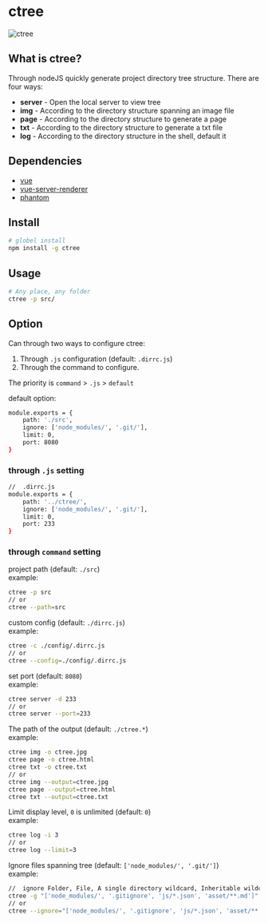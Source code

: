 # ctree
![ctree](http://7xqnme.com1.z0.glb.clouddn.com/16-12-21/43682618-file_1482331852927_2e64.png)

## What is ctree?
Through nodeJS quickly generate project directory tree structure. There are four ways:

 - **server** - Open the local server to view tree
 - **img** - According to the directory structure spanning an image file
 - **page** - According to the directory structure to generate a page
 - **txt** - According to the directory structure to generate a txt file
 - **log** - According to the directory structure in the shell, default it

## Dependencies

 - [vue](https://www.npmjs.com/package/vue)
 - [vue-server-renderer](https://www.npmjs.com/package/vue-server-renderer)
 - [phantom](https://www.npmjs.com/package/phantom)


## Install
``` bash
# globel install
npm install -g ctree
```

## Usage
``` bash
# Any place, any folder
ctree -p src/
```

## Option
Can through two ways to configure ctree:
1. Through `.js` configuration (default: `.dirrc.js`)
2. Through the command to configure.

The priority is `command` > `.js` > `default`

default option:
``` bash
module.exports = {
	path: './src',
	ignore: ['node_modules/', '.git/'],
	limit: 0,
	port: 8080
}
```

### through `.js` setting
``` bash
//  .dirrc.js
module.exports = {
	path: '../ctree/',
	ignore: ['node_modules/', '.git/'],
	limit: 0,
	port: 233
}
```

### through `command` setting
project path (default: `./src`)<br>
example:

``` bash
ctree -p src
// or
ctree --path=src
```

custom config (default: `./dirrc.js`)<br>
example:

``` bash
ctree -c ./config/.dirrc.js
// or
ctree --config=./config/.dirrc.js
```

set port (default: `8080`)<br>
example:

``` bash
ctree server -d 233
// or
ctree server --port=233
```

The path of the output (default: `./ctree.*`)<br>
example:

``` bash
ctree img -o ctree.jpg
ctree page -o ctree.html
ctree txt -o ctree.txt
// or
ctree img --output=ctree.jpg
ctree page --output=ctree.html
ctree txt --output=ctree.txt
```

Limit display level, `0` is unlimited (default: `0`) <br>
example:

``` bash
ctree log -i 3
// or
ctree log --limit=3
```

Ignore files spanning tree (default: `['node_modules/', '.git/']`) <br>
example:

``` bash
//  ignore Folder, File, A single directory wildcard, Inheritable wildcards
ctree -g "['node_modules/', '.gitignore', 'js/*.json', 'asset/**.md']"
// or
ctree --ignore="['node_modules/', '.gitignore', 'js/*.json', 'asset/**.md']"
```

